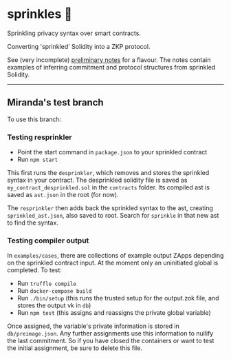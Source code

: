 # sprinkles :doughnut:

Sprinkling privacy syntax over smart contracts.

Converting 'sprinkled' Solidity into a ZKP protocol.

See (very incomplete) [preliminary notes](./doc/sprinkles-prelim-notes.md) for a flavour. The notes contain examples of inferring commitment and protocol structures from sprinkled Solidity.

---

## Miranda's test branch

To use this branch:

### Testing resprinkler

-   Point the start command in `package.json` to your sprinkled contract
-   Run `npm start`

This first runs the `desprinkler`, which removes and stores the sprinkled syntax in your contract. The desprinkled solidity file is saved as `my_contract_desprinkled.sol` in the `contracts` folder. Its compiled ast is saved as `ast.json` in the root (for now).

The `resprinkler` then adds back the sprinkled syntax to the ast, creating `sprinkled_ast.json`, also saved to root. Search for `sprinkle` in that new ast to find the syntax.

### Testing compiler output


In `examples/cases`, there are collections of example output ZApps depending on the sprinkled contract input. At the moment only an uninitiated global is completed. To test:

- Run `truffle compile`
- Run `docker-compose build`
-   Run `./bin/setup` (this runs the trusted setup for the output.zok file, and stores the output vk in `db`)
-   Run `npm test` (this assigns and reassigns the private global variable)

Once assigned, the variable's private information is stored in `db/preimage.json`. Any further assignments use this information to nullify the last commitment. So if you have closed the containers or want to test the initial assignment, be sure to delete this file.
